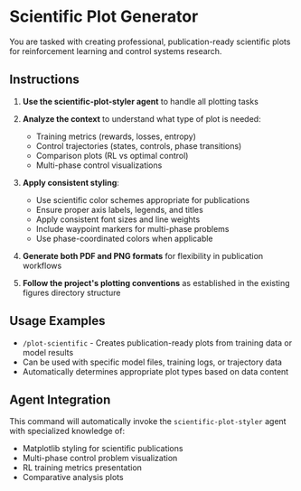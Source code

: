 # Scientific Plot Generator

You are tasked with creating professional, publication-ready scientific plots for reinforcement learning and control systems research. 

## Instructions

1. **Use the scientific-plot-styler agent** to handle all plotting tasks
2. **Analyze the context** to understand what type of plot is needed:
   - Training metrics (rewards, losses, entropy)
   - Control trajectories (states, controls, phase transitions)
   - Comparison plots (RL vs optimal control)
   - Multi-phase control visualizations

3. **Apply consistent styling**:
   - Use scientific color schemes appropriate for publications
   - Ensure proper axis labels, legends, and titles
   - Apply consistent font sizes and line weights
   - Include waypoint markers for multi-phase problems
   - Use phase-coordinated colors when applicable

4. **Generate both PDF and PNG formats** for flexibility in publication workflows

5. **Follow the project's plotting conventions** as established in the existing figures directory structure

## Usage Examples

- `/plot-scientific` - Creates publication-ready plots from training data or model results
- Can be used with specific model files, training logs, or trajectory data
- Automatically determines appropriate plot types based on data content

## Agent Integration

This command will automatically invoke the `scientific-plot-styler` agent with specialized knowledge of:
- Matplotlib styling for scientific publications
- Multi-phase control problem visualization
- RL training metrics presentation
- Comparative analysis plots